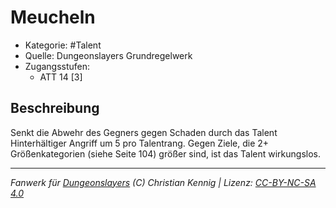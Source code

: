 <!---
Dies ist ein Fanwerk für DUNGEONSLAYERS (C) von Christian Kennig

Quellen:      [Dungeonslayers Grundregelwerk](https://www.f-space.de/ds4/downloads.html)
              [Talentbeschreibungen](https://www.f-space.de/ds4/tools-talentcards.html)
License:      [CC-BY-NC-SA 4.0](https://creativecommons.org/licenses/by-nc-sa/4.0/deed.de)
Richtlinien:  [Fanwerkrichtlinien](https://www.dungeonslayers.net/fanwerk-richtlinien/)
Autor:        Zauberlehrling
-->

  
# Meucheln  
- Kategorie: #Talent  
- Quelle: Dungeonslayers Grundregelwerk  
- Zugangsstufen:  
  - ATT 14 [3]  

## Beschreibung  
Senkt die Abwehr des Gegners gegen Schaden durch das Talent Hinterhältiger Angriff um 5 pro Talentrang. Gegen Ziele, die 2+ Größenkategorien (siehe Seite 104) größer sind, ist das Talent wirkungslos.


___  
*Fanwerk für [Dungeonslayers](https://www.dungeonslayers.net/) (C) Christian Kennig | Lizenz: [CC-BY-NC-SA 4.0](https://creativecommons.org/licenses/by-nc-sa/4.0/deed.de)*  